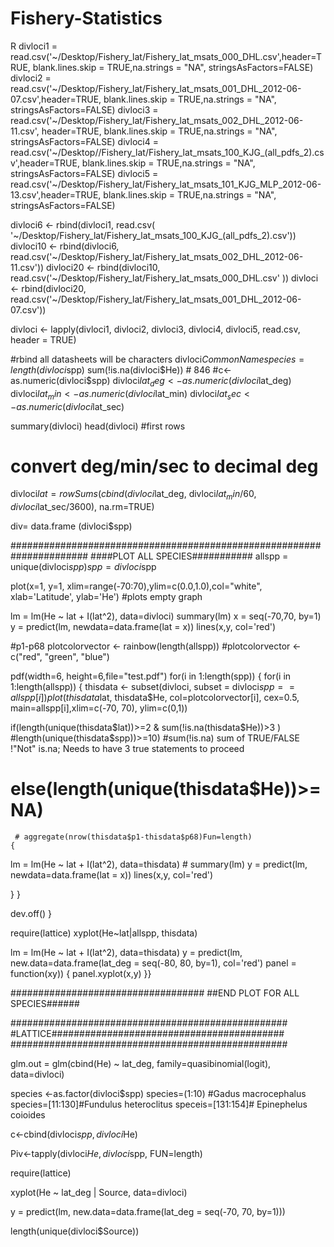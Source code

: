 # Fishery-Statistics
R
divloci1 = read.csv('~/Desktop/Fishery_lat/Fishery_lat_msats_000_DHL.csv',header=TRUE, blank.lines.skip = TRUE,na.strings = "NA", stringsAsFactors=FALSE)
divloci2 = read.csv('~/Desktop/Fishery_lat/Fishery_lat_msats_001_DHL_2012-06-07.csv',header=TRUE, blank.lines.skip = TRUE,na.strings = "NA", stringsAsFactors=FALSE)
divloci3 = read.csv('~/Desktop/Fishery_lat/Fishery_lat_msats_002_DHL_2012-06-11.csv', header=TRUE, blank.lines.skip = TRUE,na.strings = "NA", stringsAsFactors=FALSE)
divloci4 = read.csv('~/Desktop//Fishery_lat/Fishery_lat_msats_100_KJG_(all_pdfs_2).csv',header=TRUE, blank.lines.skip = TRUE,na.strings = "NA", stringsAsFactors=FALSE)
divloci5 = read.csv('~/Desktop/Fishery_lat/Fishery_lat_msats_101_KJG_MLP_2012-06-13.csv',header=TRUE, blank.lines.skip = TRUE,na.strings = "NA", stringsAsFactors=FALSE)

divloci6 <- rbind(divloci1, read.csv( '~/Desktop/Fishery_lat/Fishery_lat_msats_100_KJG_(all_pdfs_2).csv'))
divloci10 <- rbind(divloci6, read.csv('~/Desktop/Fishery_lat/Fishery_lat_msats_002_DHL_2012-06-11.csv'))
divloci20 <- rbind(divloci10, read.csv('~/Desktop/Fishery_lat/Fishery_lat_msats_000_DHL.csv' ))
divloci <- rbind(divloci20, read.csv('~/Desktop/Fishery_lat/Fishery_lat_msats_001_DHL_2012-06-07.csv'))

divloci <- lapply(divloci1, divloci2, divloci3, divloci4, divloci5, read.csv, header = TRUE)

#rbind all datasheets will be characters 
divloci$CommonName
species = length(divloci$spp)
sum(!is.na(divloci$He)) # 846
#c<-as.numeric(divloci$spp)
divloci$lat_deg<-as.numeric(divloci$lat_deg)
divloci$lat_min<-as.numeric(divloci$lat_min)
divloci$lat_sec<-as.numeric(divloci$lat_sec)

summary(divloci)
head(divloci) #first rows

# convert deg/min/sec to decimal deg


divloci$lat = rowSums(cbind(divloci$lat_deg, 
                            divloci$lat_min/60, 
                            divloci$lat_sec/3600), na.rm=TRUE)


div= data.frame (divloci$spp)
  
######################################################################
####PLOT ALL SPECIES###########
allspp = unique(divloci$spp)
spp=divloci$spp

plot(x=1, y=1, xlim=range(-70:70),ylim=c(0.0,1.0),col="white", xlab='Latitude', ylab='He') #plots empty graph

lm = lm(He ~ lat + I(lat^2), data=divloci)
summary(lm)
x = seq(-70,70, by=1) 
y = predict(lm, newdata=data.frame(lat = x))
lines(x,y, col='red')

#p1-p68
plotcolorvector <- rainbow(length(allspp))
#plotcolorvector <- c("red", "green", "blue")

pdf(width=6, height=6,file="test.pdf")
for(i in 1:length(spp)) {
for(i in 1:length(allspp)) {
    thisdata <- subset(divloci, subset = divloci$spp==allspp[i])
    plot(thisdata$lat, thisdata$He, col=plotcolorvector[i], cex=0.5, main=allspp[i],xlim=c(-70, 70), ylim=c(0,1))
    
 if(length(unique(thisdata$lat))>=2 & 
      sum(!is.na(thisdata$He))>3 )
     #length(unique(thisdata$spp))>=10)
    #sum(!is.na) sum of TRUE/FALSE !"Not" is.na; Needs to have 3 true statements to proceed 
  #  else(length(unique(thisdata$He))>=NA)
     # aggregate(nrow(thisdata$p1-thisdata$p68)Fun=length)
    {
 
 lm = lm(He ~ lat + I(lat^2), data=thisdata)
      # summary(lm)
    y = predict(lm, newdata=data.frame(lat = x))
 lines(x,y, col='red')

  }
}

dev.off()
}

require(lattice)
xyplot(He~lat|allspp, thisdata) 

lm = lm(He ~ lat + I(lat^2), data=thisdata)
y = predict(lm, new.data=data.frame(lat_deg = seq(-80, 80, by=1), col='red')
            panel = function(xy)) {
              panel.xyplot(x,y)
}}

 

###################################
##END PLOT FOR ALL SPECIES######



##################################################
#LATTICE##########################################
##################################################


glm.out = glm(cbind(He) ~ lat_deg, family=quasibinomial(logit), data=divloci)

species <-as.factor(divloci$spp)
species=(1:10) #Gadus macrocephalus 
species=[11:130]#Fundulus heteroclitus
speceis=[131:154]# Epinephelus coioides

c<-cbind(divloci$spp, divloci$He)


Piv<-tapply(divloci$He, 
            divloci$spp, FUN=length)

require(lattice)

xyplot(He ~ lat_deg | Source, data=divloci)

y = predict(lm, new.data=data.frame(lat_deg = seq(-70, 70, by=1)))


length(unique(divloci$Source))
